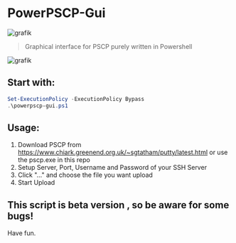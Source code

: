 # PowerPSCP-Gui
![grafik](https://github.com/suuhm/PowerPSCP-Gui/assets/11504990/3d41ab0b-e68d-452c-bd7c-5de6555e7593)



> Graphical interface for PSCP purely written in Powershell
>
>    

![grafik](https://github.com/suuhm/PowerPSCP-Gui/assets/11504990/7f539462-01f7-4df2-9c70-8cc9aef2e884)


## Start with:
```powershell
Set-ExecutionPolicy -ExecutionPolicy Bypass
.\powerpscp-gui.ps1
```

## Usage:
1. Download PSCP from https://www.chiark.greenend.org.uk/~sgtatham/putty/latest.html or use the pscp.exe in this repo
2. Setup Server, Port, Username and Password of your SSH Server  
3. Click "..." and choose the file you want upload
4. Start Upload 



## This script is beta version , so be aware for some bugs!

Have fun.
